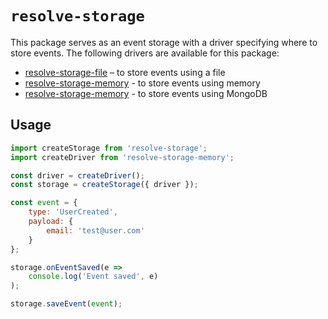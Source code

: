 # `resolve-storage`

This package serves as an event storage with a driver specifying where to store events. The following drivers are available for this package:
- [resolve-storage-file](https://github.com/reimagined/resolve/tree/master/packages/resolve-storage-file) – to store events using a file
- [resolve-storage-memory](https://github.com/reimagined/resolve/tree/master/packages/resolve-storage-memory) - to store events using memory
- [resolve-storage-memory](https://github.com/reimagined/resolve/tree/master/packages/resolve-storage-mongo) -  to store events using MongoDB

## Usage

```js
import createStorage from 'resolve-storage';
import createDriver from 'resolve-storage-memory';

const driver = createDriver();
const storage = createStorage({ driver });

const event = {
    type: 'UserCreated',
    payload: {
        email: 'test@user.com'
    }
};

storage.onEventSaved(e =>
    console.log('Event saved', e)
);

storage.saveEvent(event);
```
